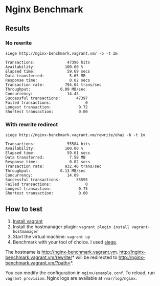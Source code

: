 # Nginx Benchmark

## Results

### No rewrite

`siege http://nginx-benchmark.vagrant.vm/ -b -t 1m`

```
Transactions:		       47396 hits
Availability:		      100.00 %
Elapsed time:		       59.69 secs
Data transferred:	        5.65 MB
Response time:		        0.02 secs
Transaction rate:	      794.04 trans/sec
Throughput:		        0.09 MB/sec
Concurrency:		       14.43
Successful transactions:       47397
Failed transactions:	           0
Longest transaction:	        0.72
Shortest transaction:	        0.00
```

### With rewrite redirect

`siege http://nginx-benchmark.vagrant.vm/rewrite/ohai -b -t 1m`

```
Transactions:		       55584 hits
Availability:		      100.00 %
Elapsed time:		       59.61 secs
Data transferred:	        7.58 MB
Response time:		        0.02 secs
Transaction rate:	      932.46 trans/sec
Throughput:		        0.13 MB/sec
Concurrency:		       14.09
Successful transactions:       55595
Failed transactions:	           0
Longest transaction:	        0.75
Shortest transaction:	        0.00
```

## How to test

1. [Install vagrant](https://www.vagrantup.com/downloads.html)
2. Install the hostmanager plugin: `vagrant plugin install vagrant-hostmanager`
3. Start the virtual machine: `vagrant up`
4. Benchmark with your tool of choice. I used [siege](https://www.joedog.org/siege-home/). 

The hostname is http://nginx-benchmark.vagrant.vm. http://nginx-benchmark.vagrant.vm/rewrite/* will be redirected to http://nginx-benchmark.vagrant.vm/?path=*. 

You can modify the configuration in `nginx/example.conf`. To reload, run `vagrant provision`. Nginx logs are available at `/var/log/nginx`.